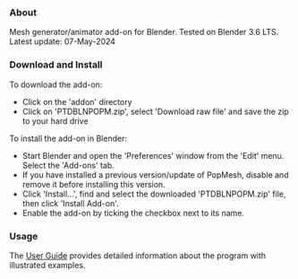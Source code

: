 ### About

Mesh generator/animator add-on for Blender.  Tested on Blender 3.6 LTS.  
Latest update: 07-May-2024


### Download and Install

To download the add-on:  
- Click on the 'addon' directory
- Click on 'PTDBLNPOPM.zip', select 'Download raw file' and save the zip to your hard drive  

To install the add-on in Blender:
- Start Blender and open the 'Preferences' window from the 'Edit' menu.  Select the 'Add-ons' tab.
- If you have installed a previous version/update of PopMesh, disable and remove it before installing this version.
- Click 'Install...', find and select the downloaded 'PTDBLNPOPM.zip' file, then click 'Install Add-on'.
- Enable the add-on by ticking the checkbox next to its name.


### Usage

The [User Guide](https://panthistle.github.io/pdfs/PMUG25.pdf) provides detailed information about the program with illustrated examples.
   
